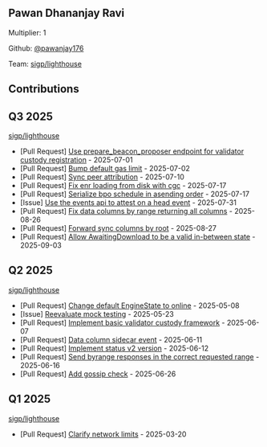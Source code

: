 
## Pawan Dhananjay Ravi
Multiplier: 1

Github: [@pawanjay176](https://github.com/pawanjay176)

Team: [sigp/lighthouse](https://github.com/sigp/lighthouse/pulls?q=author%3Apawanjay176)

## Contributions

## Q3 2025


[sigp/lighthouse](https://github.com/sigp/lighthouse)
* [Pull Request] [Use prepare_beacon_proposer endpoint for validator custody registration](https://github.com/sigp/lighthouse/pull/7681) - 2025-07-01
* [Pull Request] [Bump default gas limit](https://github.com/sigp/lighthouse/pull/7695) - 2025-07-02
* [Pull Request] [Sync peer attribution](https://github.com/sigp/lighthouse/pull/7726) - 2025-07-10
* [Pull Request] [Fix enr loading from disk with cgc](https://github.com/sigp/lighthouse/pull/7754) - 2025-07-17
* [Pull Request] [Serialize bpo schedule in asending order](https://github.com/sigp/lighthouse/pull/7753) - 2025-07-17
* [Issue] [Use the events api to attest on a head event](https://github.com/sigp/lighthouse/issues/7820) - 2025-07-31
* [Pull Request] [Fix data columns by range returning all columns](https://github.com/sigp/lighthouse/pull/7942) - 2025-08-26
* [Pull Request] [Forward sync columns by root](https://github.com/sigp/lighthouse/pull/7946) - 2025-08-27
* [Pull Request] [Allow AwaitingDownload to be a valid in-between state](https://github.com/sigp/lighthouse/pull/7984) - 2025-09-03
## Q2 2025


[sigp/lighthouse](https://github.com/sigp/lighthouse)
* [Pull Request] [Change default EngineState to online](https://github.com/sigp/lighthouse/pull/7417) - 2025-05-08
* [Issue] [Reevaluate mock testing](https://github.com/sigp/lighthouse/issues/7513) - 2025-05-23
* [Pull Request] [Implement basic validator custody framework](https://github.com/sigp/lighthouse/pull/7578) - 2025-06-07
* [Pull Request] [Data column sidecar event](https://github.com/sigp/lighthouse/pull/7587) - 2025-06-11
* [Pull Request] [Implement status v2 version](https://github.com/sigp/lighthouse/pull/7590) - 2025-06-12
* [Pull Request] [Send byrange responses in the correct requested range](https://github.com/sigp/lighthouse/pull/7611) - 2025-06-16
* [Pull Request] [Add gossip check](https://github.com/sigp/lighthouse/pull/7652) - 2025-06-26
## Q1 2025

[sigp/lighthouse](https://github.com/sigp/lighthouse)
* [Pull Request] [Clarify network limits](https://github.com/sigp/lighthouse/pull/7175) - 2025-03-20
